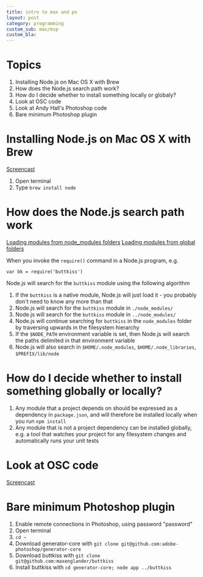 ```yaml
---
title: intro to max and ps
layout: post
category: programming
custom_sub: max/msp
custom_bla:
---
```

# Topics

1. Installing Node.js on Mac OS X with Brew
1. How does the Node.js search path work?
1. How do I decide whether to install something locally or globaly?
1. Look at OSC code
1. Look at Andy Hall's Photoshop code
1. Bare minimum Photoshop plugin

# Installing Node.js on Mac OS X with Brew

[Screencast](http://screencast.com/t/FXe6EvF0q8)

 1. Open terminal
 2. Type `brew install node`

# How does the Node.js search path work

[Loading modules from node_modules folders](http://nodejs.org/api/modules.html#modules_loading_from_node_modules_folders)
[Loading modules from global folders](http://nodejs.org/api/modules.html#modules_loading_from_the_global_folders)

When you invoke the `require()` command in a Node.js program, e.g.

    var bk = require('buttkiss')

Node.js will search for the `buttkiss` module using the following algorithm

 1. If the `buttkiss` is a native module, Node.js will just load it - you probably don't need to know any more than that
 1. Node.js will search for the `buttkiss` module in `./node_modules/`
 1. Node.js will search for the `buttkiss` module in `../node_modules/`
 1. Node.js will continue searching for `buttkiss` in the `node_modules` folder by traversing upwards in the filesystem hierarchy
 1. If the `$NODE_PATH` environment variable is set, then Node.js will search the paths delimited in that environment variable
 1. Node.js will also search in `$HOME/.node_modules`, `$HOME/.node_libraries`, `$PREFIX/lib/node`

# How do I decide whether to install something globally or locally?

 1. Any module that a project depends on should be expressed as a dependency in `package.json`, and will therefore be installed locally when you run `npm install`
 1. Any module that is not a project dependency can be installed globally, e.g. a tool that watches your project for any filesystem changes and automatically runs your unit tests

# Look at OSC code

[Screencast](http://screencast.com/t/tCjhUUYFQ)

# Bare minimum Photoshop plugin

 1. Enable remote connections in Photoshop, using password "password"
 1. Open terminal
 1. `cd ~`
 1. Download generator-core with `git clone git@github.com:adobe-photoshop/generator-core`
 1. Download buttkiss with `git clone git@github.com:maxenglander/buttkiss`
 1. Install buttkiss with `cd generator-core; node app ../buttkiss`
